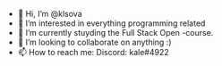 - 👋 Hi, I’m @klsova
- 👀 I’m interested in everything programming related
- 🌱 I’m currently stuyding the Full Stack Open -course.
- 💞️ I’m looking to collaborate on anything :)
- 📫 How to reach me: Discord: kale#4922
